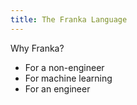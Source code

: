 ```yaml
---
title: The Franka Language
---
```

Why Franka?

* For a non-engineer
* For machine learning
* For an engineer